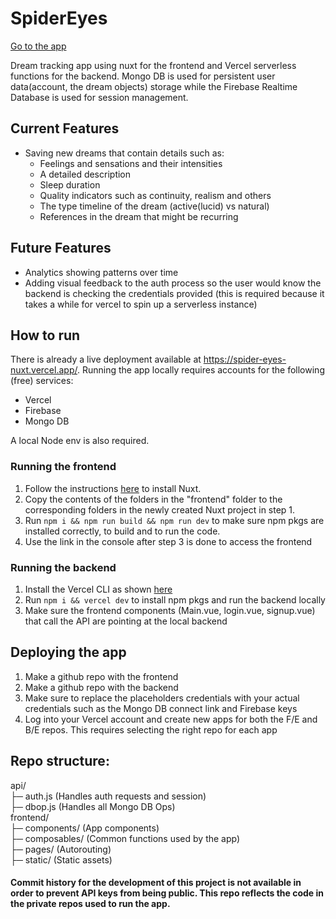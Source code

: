 # SpiderEyes

[Go to the app](https://spider-eyes-nuxt.vercel.app/)

Dream tracking app using nuxt for the frontend and Vercel serverless functions for the backend. Mongo DB is used for persistent user data(account, the dream objects) storage while the Firebase Realtime Database is used for session management. 

## Current Features
- Saving new dreams that contain details such as:
  - Feelings and sensations and their intensities
  - A detailed description
  - Sleep duration
  - Quality indicators such as continuity, realism and others
  - The type timeline of the dream (active(lucid) vs natural)
  - References in the dream that might be recurring
 
## Future Features 
- Analytics showing patterns over time
- Adding visual feedback to the auth process so the user would know the backend is checking the credentials provided (this is required because it takes a while for vercel to spin up a serverless instance) 

## How to run

There is already a live deployment available at https://spider-eyes-nuxt.vercel.app/.
Running the app locally requires accounts for the following (free) services:
- Vercel
- Firebase
- Mongo DB

A local Node env is also required. 

### Running the frontend  
1. Follow the instructions [here](https://nuxtjs.org/docs/get-started/installation/) to install Nuxt.
2. Copy the contents of the folders in the "frontend" folder to the corresponding folders in the newly created Nuxt project in step 1.
3. Run ```npm i && npm run build && npm run dev``` to make sure npm pkgs are installed correctly, to build and to run the code.
4. Use the link in the console after step 3 is done to access the frontend

### Running the backend
1. Install the Vercel CLI as shown [here](https://vercel.com/docs/cli)
2. Run ```npm i && vercel dev``` to install npm pkgs and run the backend locally
3. Make sure the frontend components (Main.vue, login.vue, signup.vue) that call the API are pointing at the local backend 

## Deploying the app
1. Make a github repo with the frontend
2. Make a github repo with the backend
3. Make sure to replace the placeholders credentials with your actual credentials such as the Mongo DB connect link and Firebase keys 
4. Log into your Vercel account and create new apps for both the F/E and B/E repos. This requires selecting the right repo for each app

## Repo structure:
api/<br />
├─ auth.js        (Handles auth requests and session)<br />
├─ dbop.js        (Handles all Mongo DB Ops)<br />
frontend/<br />
├─ components/    (App components)<br />
├─ composables/   (Common functions used by the app)<br />
├─ pages/         (Autorouting)<br />
├─ static/        (Static assets)<br />


#### Commit history for the development of this project is not available in order to prevent API keys from being public. This repo reflects the code in the private repos used to run the app.

